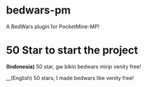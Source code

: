 # bedwars-pm
A BedWars plugin for PocketMine-MP!
# 50 Star to start the project

__(Indonesia)__
50 star, gw bikin bedwars mirip venity free!

__(English)
50 stars, I made bedwars like venity free!
